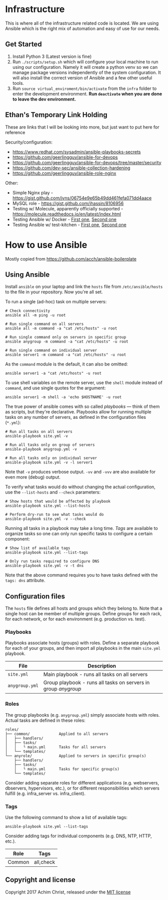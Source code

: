 # Infrastructure

This is where all of the infrastructure related code is located. We are using Ansible which is the right mix of automation and easy of use for our needs.

## Get Started

1. Install Python 3 (Latest version is fine)
2. Run `./scripts/setup.sh` which will configure your local machine to run using our configuration.
    Namely it will create a python venv so we can manage package versions independently of the system configuration. It will also install the correct version of Ansible and a few other useful tools.
3. Run `source virtual_enviroment/bin/activate` from the `infra` folder to enter the development environment.
    **Run `deactivate` when you are done to leave the dev environment.**


## Ethan's Temporary Link Holding

These are links that I will be looking into more, but just want to put here for reference

Security/configuration:
- https://www.redhat.com/sysadmin/ansible-playbooks-secrets
- https://github.com/geerlingguy/ansible-for-devops
- https://github.com/geerlingguy/ansible-for-devops/tree/master/security
- https://github.com/dev-sec/ansible-collection-hardening
- https://github.com/geerlingguy/ansible-role-nginx


Other:
- Simple Nginx play - https://gist.github.com/jvns/06754e9e65b49dd461fefa071dd4aace
- MySQL role - https://gist.github.com/ihassin/8106956
- Testing w/ Molecule, apparently officially supported - https://molecule.readthedocs.io/en/latest/index.html
- Testing Ansible w/ Docker - [First one](https://www.ansible.com/blog/testing-ansible-roles-with-docker), [Second one](https://github.com/chrismeyersfsu/role-iptables/tree/master/test)
- Testing Ansible w/ test-kitchen - [First one](https://github.com/neillturner/kitchen-ansible), [Second one](https://www.digitalocean.com/community/tutorials/how-to-test-your-ansible-deployment-with-inspec-and-kitchen)



# How to use Ansible
Mostly copied from https://github.com/acch/ansible-boilerplate

## Using Ansible

Install `ansible` on your laptop and link the `hosts` file from `/etc/ansible/hosts` to the file in your repository. Now you're all set.

To run a single (ad-hoc) task on multiple servers:

```
# Check connectivity
ansible all -m ping -u root

# Run single command on all servers
ansible all -m command -a "cat /etc/hosts" -u root

# Run single command only on servers in specific group
ansible anygroup -m command -a "cat /etc/hosts" -u root

# Run single command on individual server
ansible server1 -m command -a "cat /etc/hosts" -u root
```

As the `command` module is the default, it can also be omitted:

```
ansible server1 -a "cat /etc/hosts" -u root
```

To use shell variables on the remote server, use the `shell` module instead of `command`, and use single quotes for the argument:

```
ansible server1 -m shell -a 'echo $HOSTNAME' -u root
```

The true power of ansible comes with so called *playbooks* &mdash; think of them as scripts, but they're declarative. Playbooks allow for running multiple tasks on any number of servers, as defined in the configuration files (`*.yml`):

```
# Run all tasks on all servers
ansible-playbook site.yml -v

# Run all tasks only on group of servers
ansible-playbook anygroup.yml -v

# Run all tasks only on individual server
ansible-playbook site.yml -v -l server1
```

Note that `-v` produces verbose output. `-vv` and `-vvv` are also available for even more (debug) output.

To verify what tasks would do without changing the actual configuration, use the `--list-hosts` and `--check` parameters:

```
# Show hosts that would be affected by playbook
ansible-playbook site.yml --list-hosts

# Perform dry-run to see what tasks would do
ansible-playbook site.yml -v --check
```

Running all tasks in a playbook may take a long time. *Tags* are available to organize tasks so one can only run specific tasks to configure a certain component:

```
# Show list of available tags
ansible-playbook site.yml --list-tags

# Only run tasks required to configure DNS
ansible-playbook site.yml -v -t dns
```

Note that the above command requires you to have tasks defined with the `tags: dns` attribute.

## Configuration files

The `hosts` file defines all hosts and groups which they belong to. Note that a single host can be member of multiple groups. Define groups for each rack, for each network, or for each environment (e.g. production vs. test).

### Playbooks

Playbooks associate hosts (groups) with roles. Define a separate playbook for each of your groups, and then import all playbooks in the main `site.yml` playbook.

File | Description
---- | -----------
`site.yml` | Main playbook - runs all tasks on all servers
`anygroup.yml` | Group playbook - runs all tasks on servers in group *anygroup*

### Roles

The group playbooks (e.g. `anygroup.yml`) simply associate hosts with roles. Actual tasks are defined in these roles:

```
roles/
├── common/             Applied to all servers
│   ├── handlers/
│   ├── tasks/
│   │   └ main.yml      Tasks for all servers
│   └── templates/
└── anyrole/            Applied to servers in specific group(s)
    ├── handlers/
    ├── tasks/
    │   └ main.yml      Tasks for specific group(s)
    └── templates/
```

Consider adding separate roles for different applications (e.g. webservers, dbservers, hypervisors, etc.), or for different responsibilities which servers fulfill (e.g. infra_server vs. infra_client).

### Tags

Use the following command to show a list of available tags:

```
ansible-playbook site.yml --list-tags
```

Consider adding tags for individual components (e.g. DNS, NTP, HTTP, etc.).

Role | Tags
--- | ---
Common | all,check

## Copyright and license

Copyright 2017 Achim Christ, released under the [MIT license](LICENSE)
